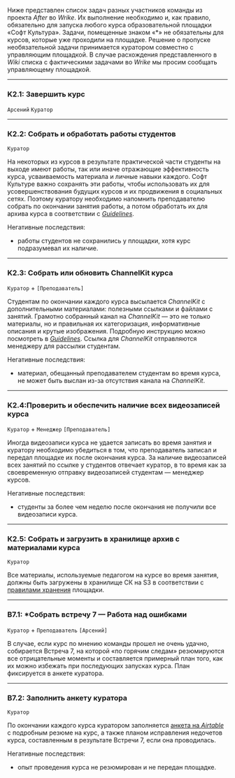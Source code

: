 Ниже представлен список задач разных участников команды из проекта *After* во *Wrike*. Их выполнение необходимо и, как правило, обязательно для запуска любого курса образовательной площадки «Софт Культура». Задачи, помещенные знаком «\*» не обязательны для курсов, которые уже проходили на площадке. Решение о пропуске необязательной задачи принимается куратором совместно с управляющим площадкой. В случае расхождения представленного в *Wiki* списка с фактическими задачами во *Wrike* мы просим сообщать управляющему площадкой.

***

### K2.1: Завершить курс
`Арсений` `Куратор`

***

### К2.2: Собрать и обработать работы студентов
`Куратор`

На некоторых из курсов в результате практической части студенты на выходе имеют работы, так или иначе отражающие эффективность курса, усваиваемость материала и личные навыки каждого. Софт Культуре важно сохранять эти работы, чтобы использовать их для усовершенствования будущих курсов и их продвижения в социальных сетях. Поэтому куратору необходимо напомнить преподавателю собрать по окончании занятия работы, а потом обработать их для архива курса в соответствии с [*Guidelines*](http://www.softculture.cc/guidelines/archive).

Негативные последствия:

* работы студентов не сохранились у площадки, хотя курс подразумевал их наличие.

***

### K2.3: Собрать или обновить ChannelKit курса
`Куратор` + `[Преподаватель]`

Студентам по окончании каждого курса высылается *ChannelKit* с дополнительными материалами: полезными ссылками и файлами с занятий. Грамотно собранный канал на *ChannelKit* — это не только материалы, но и правильная их категоризация, информативные описания и крутые изображения. Подробную инструкцию можно посмотреть в [*Guidelines*](http://www.softculture.cc/guidelines/channelkit). Ссылка для *ChannelKit* отправляются менеджеру для рассылки студентам.

Негативные последствия:

* материал, обещанный преподавателем студентам во время курса, не может быть выслан из-за отсутствия канала на *ChannelKit*.

***

### K2.4:Проверить и обеспечить наличие всех видеозаписей курса
`Куратор` + `Менеджер` `[Преподаватель]`

Иногда видеозаписи курса не удается записать во время занятия и куратору необходимо убедиться в том, что преподаватель записал и передал площадке их после окончания курса. За наличие видеозаписей всех занятий по ссылке у студентов отвечает куратор, в то время как за своевременную отправку видеозаписей студентам — менеджер курсов.

Негативные последствия:

* студенты за более чем неделю после окончания не получили все видеозаписи курса.

***

### К2.5: Собрать и загрузить в хранилище архив с материалами курса
`Куратор`

Все материалы, используемые педагогом на курсе во время занятия, должны быть загружены в хранилище СК на S3 в соответствии с [правилами хранения](???) площадки.

***

### В7.1: \*Собрать встречу 7 — Работа над ошибками
`Куратор` + `Преподаватель` `[Арсений]`

В случае, если курс по мнению команды прошел не очень удачно, собирается Встреча 7, на которой «по горячим следам» резюмируются все отрицательные моменты и составляется примерный план того, как их можно избежать при последующих запусках курса. План фиксируется в анкете куратора.

***

### В7.2: Заполнить анкету куратора
`Куратор`

По окончании каждого курса куратором заполняется [анкета на *Airtable*](https://airtable.com/shrT6wDgYnFffff1F) с подробным резюме на курс, а также планом исправления недочетов курса, составленным в результате Встречи 7, если она проводилась.

Негативные последствия:

* опыт проведения курса не резюмирован и не передан площадке.
